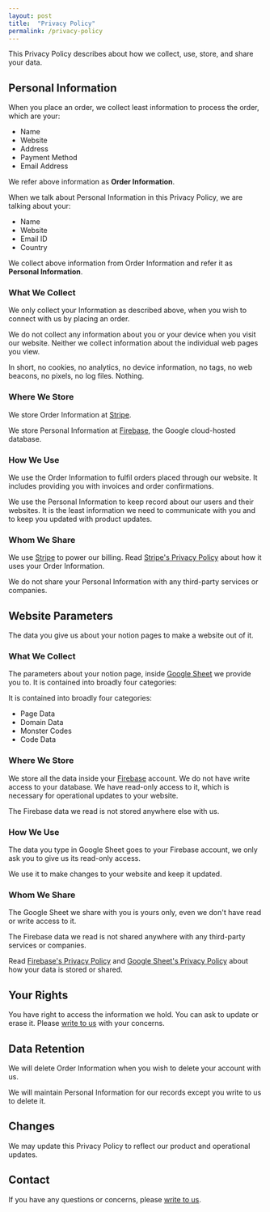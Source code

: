 ```yaml
---
layout: post
title:  "Privacy Policy"
permalink: /privacy-policy
---
```

This Privacy Policy describes about how we collect, use, store, and share your data.

## Personal Information

When you place an order, we collect least information to process the order, which are your:

- Name
- Website
- Address
- Payment Method
- Email Address

We refer above information as **Order Information**.

When we talk about Personal Information in this Privacy Policy, we are talking about your:

- Name
- Website
- Email ID
- Country

We collect above information from Order Information and refer it as **Personal Information**.

### What We Collect

We only collect your Information as described above, when you wish to connect with us by placing an order.

We do not collect any information about you or your device when you visit our website. Neither we collect information about the individual web pages you view.

In short, no cookies, no analytics, no device information, no tags, no web beacons, no pixels, no log files. Nothing.

### Where We Store

We store Order Information at [Stripe](https://stripe.com/).

We store Personal Information at [Firebase](https://firebase.google.com/), the Google cloud-hosted database.

### How We Use

We use the Order Information to fulfil orders placed through our website. It includes providing you with invoices and order confirmations.

We use the Personal Information to keep record about our users and their websites. It is the least information we need to communicate with you and to keep you updated with product updates.

### Whom We Share

We use [Stripe](https://stripe.com/) to power our billing. Read [Stripe's Privacy Policy](https://stripe.com/privacy) about how it uses your Order Information.

We do not share your Personal Information with any third-party services or companies.

## Website Parameters

The data you give us about your notion pages to make a website out of it.

### What We Collect

The parameters about your notion page, inside [Google Sheet](https://docs.google.com/spreadsheets/) we provide you to. It is contained into broadly four categories:

It is contained into broadly four categories:

- Page Data
- Domain Data
- Monster Codes
- Code Data

### Where We Store

We store all the data inside your [Firebase](https://firebase.google.com/) account. We do not have write access to your database. We have read-only access to it, which is necessary for operational updates to your website.

The Firebase data we read is not stored anywhere else with us.

### How We Use

The data you type in Google Sheet goes to your Firebase account, we only ask you to give us its read-only access.

We use it to make changes to your website and keep it updated.

### Whom We Share

The Google Sheet we share with you is yours only, even we don't have read or write access to it.

The Firebase data we read is not shared anywhere with any third-party services or companies.

Read [Firebase's Privacy Policy](https://firebase.google.com/support/privacy) and [Google Sheet's Privacy Policy](https://policies.google.com/privacy) about how your data is stored or shared.

## Your Rights

You have right to access the information we hold. You can ask to update or erase it. Please [write to us](mailto:email@website.com) with your concerns.

## Data Retention

We will delete Order Information when you wish to delete your account with us.

We will maintain Personal Information for our records except you write to us to delete it.

## Changes

We may update this Privacy Policy to reflect our product and operational updates.

## Contact

If you have any questions or concerns, please [write to us](mailto:email@website.com).